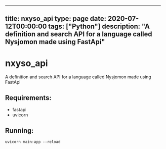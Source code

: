 
---
title: nxyso_api
type: page
date: 2020-07-12T00:00:00
tags: ["Python"]
description: "A definition and search API for a language called Nysjomon made using FastApi"
---


# nxyso_api
A definition and search API for a language called Nysjomon made using FastApi

## Requirements: 
- fastapi
- uvicorn

## Running:
`uvicorn main:app --reload`
